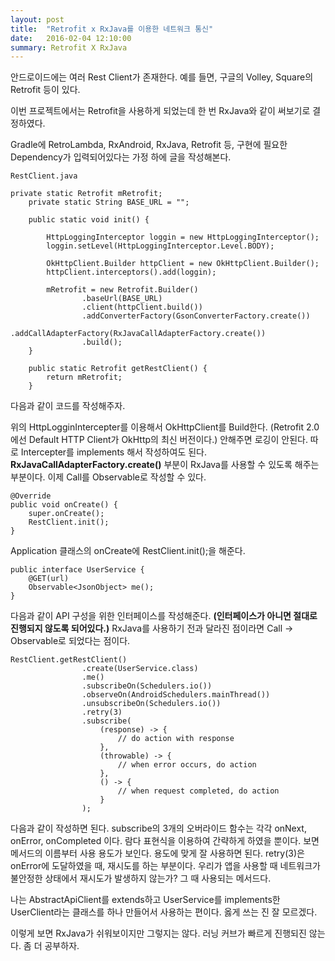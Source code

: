 ```yaml
---
layout: post
title:  "Retrofit x RxJava를 이용한 네트워크 통신"
date:   2016-02-04 12:10:00
summary: Retrofit X RxJava
---
```


안드로이드에는 여러 Rest Client가 존재한다. 예를 들면, 구글의 Volley, Square의 Retrofit 등이 있다.

이번 프로젝트에서는 Retrofit을 사용하게 되었는데 한 번 RxJava와 같이 써보기로 결정하였다.

Gradle에 RetroLambda, RxAndroid, RxJava, Retrofit 등, 구현에 필요한 Dependency가 입력되어있다는 가정 하에 글을 작성해본다.

```{.java}
RestClient.java

private static Retrofit mRetrofit;
    private static String BASE_URL = "";

    public static void init() {

        HttpLoggingInterceptor loggin = new HttpLoggingInterceptor();
        loggin.setLevel(HttpLoggingInterceptor.Level.BODY);

        OkHttpClient.Builder httpClient = new OkHttpClient.Builder();
        httpClient.interceptors().add(loggin);

        mRetrofit = new Retrofit.Builder()
                .baseUrl(BASE_URL)
                .client(httpClient.build())
                .addConverterFactory(GsonConverterFactory.create())
                .addCallAdapterFactory(RxJavaCallAdapterFactory.create())
                .build();
    }

    public static Retrofit getRestClient() {
        return mRetrofit;
    }
```

다음과 같이 코드를 작성해주자.

위의 HttpLogginIntercepter를 이용해서 OkHttpClient를 Build한다. (Retrofit 2.0에선 Default HTTP Client가 OkHttp의 최신 버전이다.) 안해주면 로깅이 안된다. 따로 Intercepter를 implements 해서 작성하여도 된다.
 **RxJavaCallAdapterFactory.create()** 부분이 RxJava를 사용할 수 있도록 해주는 부분이다. 이제 Call<T>를 Observable<T>로 작성할 수 있다.
 
```{.java}
@Override
public void onCreate() {
    super.onCreate();
    RestClient.init();
}
```
Application 클래스의 onCreate에 RestClient.init();을 해준다.

```{.java}
public interface UserService {
	@GET(url)
	Observable<JsonObject> me();
}
```
다음과 같이 API 구성을 위한 인터페이스를 작성해준다. **(인터페이스가 아니면 절대로 진행되지 않도록 되어있다.)** RxJava를 사용하기 전과 달라진 점이라면 Call<T> -> Observable<T>로 되었다는 점이다.

```{.java}
RestClient.getRestClient()
				.create(UserService.class)
				.me()
				.subscribeOn(Schedulers.io())
                .observeOn(AndroidSchedulers.mainThread())
                .unsubscribeOn(Schedulers.io())
                .retry(3)
                .subscribe(
                	(response) -> {
                		// do action with response
                	},
                	(throwable) -> {
                		// when error occurs, do action
                	},
                	() -> {
                		// when request completed, do action
                	}
                );
```

다음과 같이 작성하면 된다. subscribe의 3개의 오버라이드 함수는 각각 onNext, onError, onCompleted 이다. 람다 표현식을 이용하여 간략하게 하였을 뿐이다. 보면 메서드의 이름부터 사용 용도가 보인다. 용도에 맞게 잘 사용하면 된다. retry(3)은 onError에 도달하였을 때, 재시도를 하는 부분이다. 우리가 앱을 사용할 때 네트워크가 불안정한 상태에서 재시도가 발생하지 않는가? 그 때 사용되는 메서드다.

나는 AbstractApiClient를 extends하고 UserService를 implements한 UserClient라는 클래스를 하나 만들어서 사용하는 편이다. 옳게 쓰는 진 잘 모르겠다.

이렇게 보면 RxJava가 쉬워보이지만 그렇지는 않다. 러닝 커브가 빠르게 진행되진 않는다. 좀 더 공부하자.